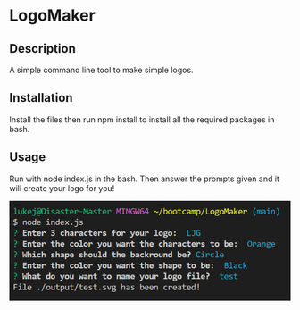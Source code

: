 # LogoMaker

## Description

A simple command line tool to make simple logos.

## Installation

Install the files then run npm install to install all the required packages in bash.

## Usage

Run with node index.js in the bash. Then answer the prompts given and it will create your logo for you!

![Image of the bash after running.](./img/Screenshot%202023-11-22%20141747.png)